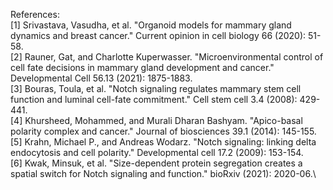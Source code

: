 References:\
[1] Srivastava, Vasudha, et al. "Organoid models for mammary gland dynamics and breast cancer." Current opinion in cell biology 66 (2020): 51-58. \
[2] Rauner, Gat, and Charlotte Kuperwasser. "Microenvironmental control of cell fate decisions in mammary gland development and cancer." Developmental Cell 56.13 (2021): 1875-1883.\
[3] Bouras, Toula, et al. "Notch signaling regulates mammary stem cell function and luminal cell-fate commitment." Cell stem cell 3.4 (2008): 429-441.\
[4] Khursheed, Mohammed, and Murali Dharan Bashyam. "Apico-basal polarity complex and cancer." Journal of biosciences 39.1 (2014): 145-155.\
[5] Krahn, Michael P., and Andreas Wodarz. "Notch signaling: linking delta endocytosis and cell polarity." Developmental cell 17.2 (2009): 153-154.\
[6] Kwak, Minsuk, et al. "Size-dependent protein segregation creates a spatial switch for Notch signaling and function." bioRxiv (2021): 2020-06.\
